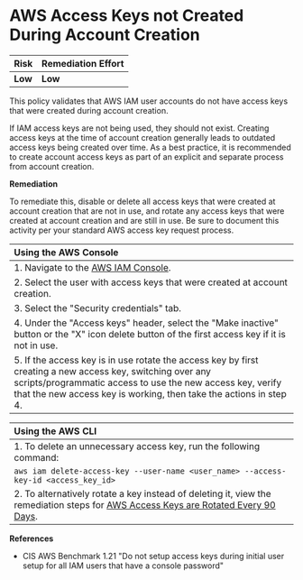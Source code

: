 # AWS Access Keys not Created During Account Creation

| Risk | Remediation Effort |
| :--- | :--- |
| **Low** | **Low** |

This policy validates that AWS IAM user accounts do not have access keys that were created during account creation.

If IAM access keys are not being used, they should not exist. Creating access keys at the time of account creation generally leads to outdated access keys being created over time. As a best practice, it is recommended to create account access keys as part of an explicit and separate process from account creation.

**Remediation**

To remediate this, disable or delete all access keys that were created at account creation that are not in use, and rotate any access keys that were created at account creation and are still in use. Be sure to document this activity per your standard AWS access key request process.

| Using the AWS Console |
| :--- |
| 1. Navigate to the [AWS IAM Console](https://console.aws.amazon.com/iam/home#/users). |
| 2. Select the user with access keys that were created at account creation. |
| 3. Select the "Security credentials" tab. |
| 4. Under the "Access keys" header, select the "Make inactive" button or the "X" icon delete button of the first access key if it is not in use. |
| 5. If the access key is in use rotate the access key by first creating a new access key, switching over any scripts/programmatic access to use the new access key, verify that the new access key is working, then take the actions in step 4. |

| Using the AWS CLI |
| :--- |
| 1. To delete an unnecessary access key, run the following command: |
| `aws iam delete-access-key --user-name <user_name> --access-key-id <access_key_id>` |
| 2. To alternatively rotate a key instead of deleting it, view the remediation steps for [AWS Access Keys are Rotated Every 90 Days](https://docs.runpanther.io/amazon-web-services/policies/aws-access-keys-rotated-every-90-days). |

**References**

* CIS AWS Benchmark 1.21 "Do not setup access keys during initial user setup for all IAM users that have a console password"

